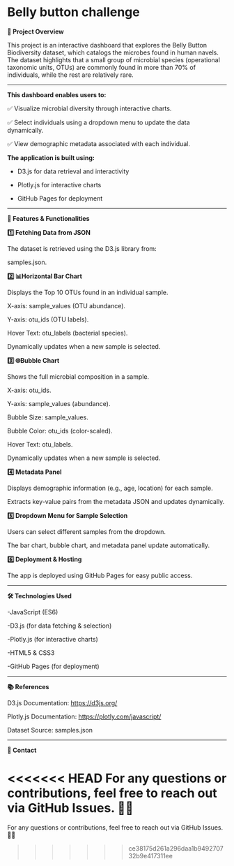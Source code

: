 # Belly button challenge


**📌 Project Overview**

This project is an interactive dashboard that explores the Belly Button Biodiversity dataset, which catalogs the microbes found in human navels. The dataset highlights that a small group of microbial species (operational taxonomic units, OTUs) are commonly found in more than 70% of individuals, while the rest are relatively rare.

-----------------------------------------------------------------------------------------------------------------------------------------------------------------

**This dashboard enables users to:**

✅ Visualize microbial diversity through interactive charts.

✅ Select individuals using a dropdown menu to update the data dynamically.

✅ View demographic metadata associated with each individual.


**The application is built using:**

- D3.js for data retrieval and interactivity

- Plotly.js for interactive charts

- GitHub Pages for deployment

-----------------------------------------------------------------------------------------------------------------------------------------------------------------

**🚀 Features & Functionalities**

**1️⃣ Fetching Data from JSON**

The dataset is retrieved using the D3.js library from:

samples.json.

**2️⃣ 📊Horizontal Bar Chart**

Displays the Top 10 OTUs found in an individual sample.

X-axis: sample_values (OTU abundance).

Y-axis: otu_ids (OTU labels).

Hover Text: otu_labels (bacterial species).

Dynamically updates when a new sample is selected.

**3️⃣ 🌐Bubble Chart**

Shows the full microbial composition in a sample.

X-axis: otu_ids.

Y-axis: sample_values (abundance).

Bubble Size: sample_values.

Bubble Color: otu_ids (color-scaled).

Hover Text: otu_labels.

Dynamically updates when a new sample is selected.

**4️⃣ Metadata Panel**

Displays demographic information (e.g., age, location) for each sample.

Extracts key-value pairs from the metadata JSON and updates dynamically.

**5️⃣ Dropdown Menu for Sample Selection**

Users can select different samples from the dropdown.

The bar chart, bubble chart, and metadata panel update automatically.

**6️⃣ Deployment & Hosting**

The app is deployed using GitHub Pages for easy public access.

-----------------------------------------------------------------------------------------------------------------------------------------------------------------
**🛠 Technologies Used**

-JavaScript (ES6)

-D3.js (for data fetching & selection)

-Plotly.js (for interactive charts)

-HTML5 & CSS3

-GitHub Pages (for deployment)

-----------------------------------------------------------------------------------------------------------------------------------------------------------------
**📚 References**

D3.js Documentation: https://d3js.org/

Plotly.js Documentation: https://plotly.com/javascript/

Dataset Source: samples.json

-----------------------------------------------------------------------------------------------------------------------------------------------------------------
**📩 Contact**

<<<<<<< HEAD
For any questions or contributions, feel free to reach out via GitHub Issues. 🚀🎨
=======
For any questions or contributions, feel free to reach out via GitHub Issues. 🚀🎨
>>>>>>> ce38175d261a296daa1b949270732b9e417311ee
